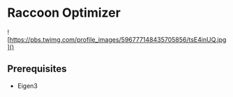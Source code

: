 # Raccoon Optimizer #

![https://pbs.twimg.com/profile_images/596777148435705856/tsE4inUQ.jpg]()

## Prerequisites

* Eigen3
